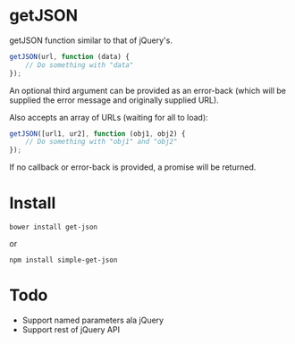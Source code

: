 # getJSON

getJSON function similar to that of jQuery's.

```js
getJSON(url, function (data) {
    // Do something with "data"
});
```

An optional third argument can be provided as an error-back (which will
be supplied the error message and originally supplied URL).

Also accepts an array of URLs (waiting for all to load):

```js
getJSON([url1, ur2], function (obj1, obj2) {
    // Do something with "obj1" and "obj2"
});
```

If no callback or error-back is provided, a promise will be returned.


# Install

```
bower install get-json
```

or

```
npm install simple-get-json
```

# Todo
- Support named parameters ala jQuery
- Support rest of jQuery API
